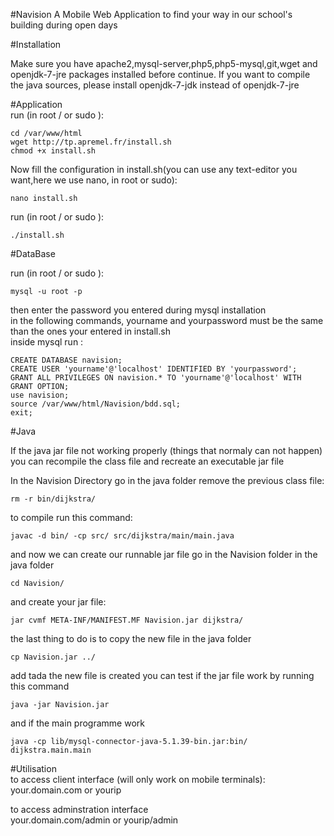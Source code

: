 #Navision
A Mobile Web Application to find your way in our school's building during open days

#Installation

Make sure you have apache2,mysql-server,php5,php5-mysql,git,wget and openjdk-7-jre packages installed before continue.
If you want to compile the java sources, please install openjdk-7-jdk instead of openjdk-7-jre

#Application  
run (in root / or sudo ):  
        
    cd /var/www/html  
    wget http://tp.apremel.fr/install.sh   
    chmod +x install.sh   
         
Now fill the configuration in install.sh(you can use any text-editor you want,here we use nano, in root or sudo):  
     
    nano install.sh
     
run (in root / or sudo ):  
     
    ./install.sh  
        
#DataBase  
  
  run (in root / or sudo ):  
        
    mysql -u root -p  
      
  then enter the password you entered during mysql installation  
  in the following commands, yourname and yourpassword must be the same than the ones your entered in install.sh  
  inside mysql run :  
    
    CREATE DATABASE navision;  
    CREATE USER 'yourname'@'localhost' IDENTIFIED BY 'yourpassword';  
    GRANT ALL PRIVILEGES ON navision.* TO 'yourname'@'localhost' WITH GRANT OPTION;  
    use navision;  
    source /var/www/html/Navision/bdd.sql;  
    exit;
    
#Java

If the java jar file not working properly (things that normaly can not happen)
you can recompile the class file and recreate an executable jar file

In the Navision Directory go in the java folder
remove the previous class file:

    rm -r bin/dijkstra/
    
to compile run this command:

    javac -d bin/ -cp src/ src/dijkstra/main/main.java

and now we can create our runnable jar file
go in the Navision folder in the java folder

    cd Navision/

and create your jar file:

    jar cvmf META-INF/MANIFEST.MF Navision.jar dijkstra/

the last thing to do is to copy the new file in the java folder

    cp Navision.jar ../
    
add tada the new file is created
you can test if the jar file work by running this command

    java -jar Navision.jar

and if the main programme work

    java -cp lib/mysql-connector-java-5.1.39-bin.jar:bin/ dijkstra.main.main


#Utilisation  
to access client interface (will only work on mobile terminals):  
your.domain.com or yourip  

to access adminstration interface  
your.domain.com/admin or yourip/admin  
